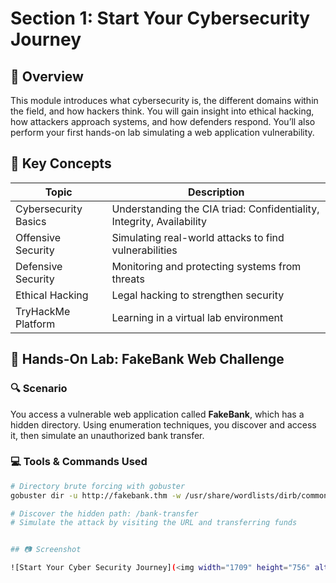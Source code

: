 # Section 1: Start Your Cybersecurity Journey

## 🧭 Overview

This module introduces what cybersecurity is, the different domains within the field, and how hackers think. You will gain insight into ethical hacking, how attackers approach systems, and how defenders respond. You’ll also perform your first hands-on lab simulating a web application vulnerability.

## 📌 Key Concepts

| Topic               | Description |
|---------------------|-------------|
| Cybersecurity Basics| Understanding the CIA triad: Confidentiality, Integrity, Availability |
| Offensive Security  | Simulating real-world attacks to find vulnerabilities |
| Defensive Security  | Monitoring and protecting systems from threats |
| Ethical Hacking     | Legal hacking to strengthen security |
| TryHackMe Platform  | Learning in a virtual lab environment |

## 🧪 Hands-On Lab: FakeBank Web Challenge

### 🔍 Scenario

You access a vulnerable web application called **FakeBank**, which has a hidden directory. Using enumeration techniques, you discover and access it, then simulate an unauthorized bank transfer.

### 💻 Tools & Commands Used

```bash
# Directory brute forcing with gobuster
gobuster dir -u http://fakebank.thm -w /usr/share/wordlists/dirb/common.txt

# Discover the hidden path: /bank-transfer
# Simulate the attack by visiting the URL and transferring funds


## 📷 Screenshot

![Start Your Cyber Security Journey](<img width="1709" height="756" alt="image" src="https://github.com/cybersecurity-101-thm/01-start-your-cybersecurity-journey/sections-1.png"/>)



